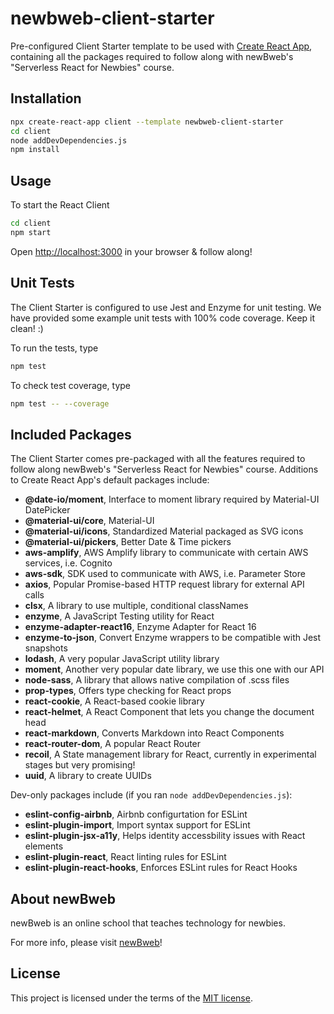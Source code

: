 # newbweb-client-starter

Pre-configured Client Starter template to be used with [Create React App](https://github.com/facebook/create-react-app), containing all the packages required to follow along with newBweb's "Serverless React for Newbies" course.

## Installation

```sh
npx create-react-app client --template newbweb-client-starter
cd client
node addDevDependencies.js
npm install
```

## Usage

To start the React Client
```sh
cd client
npm start
```
Open [http://localhost:3000](http://localhost:3000) in your browser & follow along!

## Unit Tests

The Client Starter is configured to use Jest and Enzyme for unit testing. We have provided some example unit tests with 100% code coverage. Keep it clean! :)

To run the tests, type
```sh
npm test
```

To check test coverage, type
```sh
npm test -- --coverage
```

## Included Packages

The Client Starter comes pre-packaged with all the features required to follow along newBweb's "Serverless React for Newbies" course. Additions to Create React App's default packages include:

* **@date-io/moment**, Interface to moment library required by Material-UI DatePicker
* **@material-ui/core**,  Material-UI
* **@material-ui/icons**,  Standardized Material packaged as SVG icons
* **@material-ui/pickers**, Better Date & Time pickers
* **aws-amplify**, AWS Amplify library to communicate with certain AWS services, i.e. Cognito
* **aws-sdk**, SDK used to communicate with AWS, i.e. Parameter Store
* **axios**, Popular Promise-based HTTP request library for external API calls
* **clsx**, A library to use multiple, conditional classNames
* **enzyme**, A JavaScript Testing utility for React
* **enzyme-adapter-react16**, Enzyme Adapter for React 16
* **enzyme-to-json**, Convert Enzyme wrappers to be compatible with Jest snapshots
* **lodash**, A very popular JavaScript utility library
* **moment**, Another very popular date library, we use this one with our API
* **node-sass**, A library that allows native compilation of .scss files
* **prop-types**, Offers type checking for React props
* **react-cookie**, A React-based cookie library
* **react-helmet**, A React Component that lets you change the document head
* **react-markdown**, Converts Markdown into React Components
* **react-router-dom**, A popular React Router
* **recoil**, A State management library for React, currently in experimental stages but very promising!
* **uuid**, A library to create UUIDs

Dev-only packages include (if you ran `node addDevDependencies.js`):

* **eslint-config-airbnb**, Airbnb configurtation for ESLint
* **eslint-plugin-import**, Import syntax support for ESLint
* **eslint-plugin-jsx-a11y**, Helps identity accessbility issues with React elements
* **eslint-plugin-react**, React linting rules for ESLint
* **eslint-plugin-react-hooks**, Enforces ESLint rules for React Hooks

## About newBweb

newBweb is an online school that teaches technology for newbies.

For more info, please visit [newBweb]([https://www.newbweb.com "newBweb")!

## License

This project is licensed under the terms of the [MIT license](/LICENSE).
